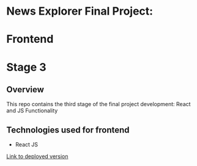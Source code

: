 # News Explorer Final Project: 
# Frontend 
# Stage 3

## Overview

This repo contains the third stage of the final project development: 
React and JS Functionality

## Technologies used for frontend

* React JS

[Link to deployed version](https://angelique.students.nomoredomainssbs.ru/)

